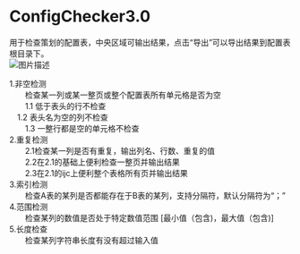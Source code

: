 # ConfigChecker3.0
用于检查策划的配置表，中央区域可输出结果，点击“导出”可以导出结果到配置表根目录下。   
![图片描述]([https://github.com/penggaohua/20Tank1.0/blob/main/Assets/lRvmdkbmFrtoirw.jpg](https://github.com/penggaohua/ConfigChecker/blob/main/configchecker(1).jpg))

1.非空检测  
　　检查某一列或某一整页或整个配置表所有单元格是否为空    
　　1.1 低于表头的行不检查     
  　1.2 表头名为空的列不检查   
　　1.3 一整行都是空的单元格不检查   
2.重复检测    
　　2.1检查某一列是否有重复，输出列名、行数、重复的值    
　　2.2在2.1的基础上便利检查一整页并输出结果     
　　2.3在2.1的ijc上便利整个表格所有页并输出结果     
3.索引检测    
　　检查A表的某列是否都能存在于B表的某列，支持分隔符，默认分隔符为“；”   
4.范围检测    
　　检查某列的数值是否处于特定数值范围 [最小值（包含)，最大值（包含)]  
5.长度检查    
　　检查某列字符串长度有没有超过输入值
